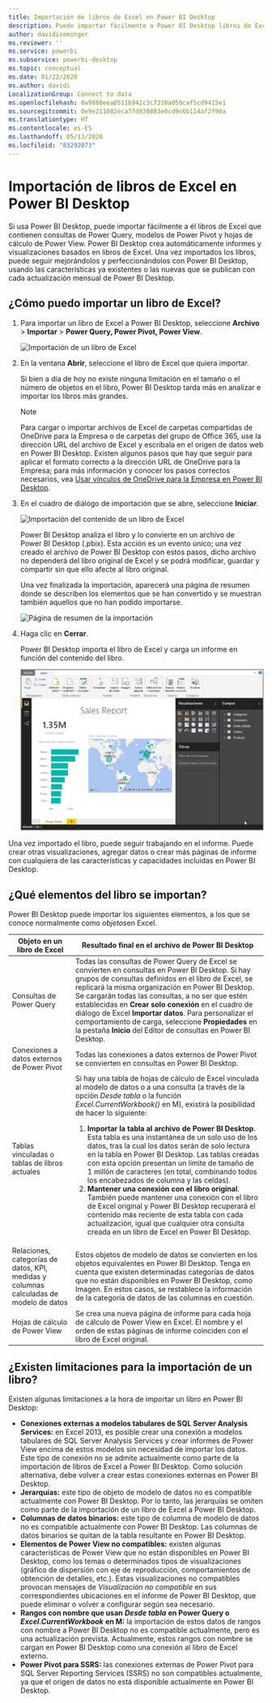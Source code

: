 ```yaml
---
title: Importación de libros de Excel en Power BI Desktop
description: Puede importar fácilmente a Power BI Desktop libros de Excel que contienen consultas de Power Query, modelos de Power Pivot y hojas de cálculo de Power View.
author: davidiseminger
ms.reviewer: ''
ms.service: powerbi
ms.subservice: powerbi-desktop
ms.topic: conceptual
ms.date: 01/22/2020
ms.author: davidi
LocalizationGroup: Connect to data
ms.openlocfilehash: 0a9880eea0511b942c3c7310a059caf5cd9415e1
ms.sourcegitcommit: 0e9e211082eca7fd939803e0cd9c6b114af2f90a
ms.translationtype: HT
ms.contentlocale: es-ES
ms.lasthandoff: 05/13/2020
ms.locfileid: "83292073"
---
```

# <a name="import-excel-workbooks-into-power-bi-desktop"></a>Importación de libros de Excel en Power BI Desktop
Si usa Power BI Desktop, puede importar fácilmente a él libros de Excel que contienen consultas de Power Query, modelos de Power Pivot y hojas de cálculo de Power View. Power BI Desktop crea automáticamente informes y visualizaciones basados en libros de Excel. Una vez importados los libros, puede seguir mejorándolos y perfeccionándolos con Power BI Desktop, usando las características ya existentes o las nuevas que se publican con cada actualización mensual de Power BI Desktop.

## <a name="how-do-i-import-an-excel-workbook"></a>¿Cómo puedo importar un libro de Excel?
1. Para importar un libro de Excel a Power BI Desktop, seleccione **Archivo** > **Importar** > **Power Query, Power Pivot, Power View**.

   ![Importación de un libro de Excel](media/desktop-import-excel-workbooks/importexceltopbi_1.png)


2. En la ventana **Abrir**, seleccione el libro de Excel que quiera importar. 

   Si bien a día de hoy no existe ninguna limitación en el tamaño o el número de objetos en el libro, Power BI Desktop tarda más en analizar e importar los libros más grandes.

   > [!NOTE]
   > Para cargar o importar archivos de Excel de carpetas compartidas de OneDrive para la Empresa o de carpetas del grupo de Office 365, use la dirección URL del archivo de Excel y escríbala en el origen de datos web en Power BI Desktop. Existen algunos pasos que hay que seguir para aplicar el formato correcto a la dirección URL de OneDrive para la Empresa; para más información y conocer los pasos correctos necesarios, vea [Usar vínculos de OneDrive para la Empresa en Power BI Desktop](desktop-use-onedrive-business-links.md).
   > 
   > 

3. En el cuadro de diálogo de importación que se abre, seleccione **Iniciar**.

   ![Importación del contenido de un libro de Excel](media/desktop-import-excel-workbooks/import-excel-power-bi-5.png)


   Power BI Desktop analiza el libro y lo convierte en un archivo de Power BI Desktop (.pbix). Esta acción es un evento único; una vez creado el archivo de Power BI Desktop con estos pasos, dicho archivo no dependerá del libro original de Excel y se podrá modificar, guardar y compartir sin que ello afecte al libro original.

   Una vez finalizada la importación, aparecerá una página de resumen donde se describen los elementos que se han convertido y se muestran también aquellos que no han podido importarse.

   ![Página de resumen de la importación](media/desktop-import-excel-workbooks/importexceltopbi_3.png)

4. Haga clic en **Cerrar**. 

   Power BI Desktop importa el libro de Excel y carga un informe en función del contenido del libro.

   ![Informe de importación cargado](media/desktop-import-excel-workbooks/importexceltopbi_4.png)

Una vez importado el libro, puede seguir trabajando en el informe. Puede crear otras visualizaciones, agregar datos o crear más páginas de informe con cualquiera de las características y capacidades incluidas en Power BI Desktop.

## <a name="which-workbook-elements-are-imported"></a>¿Qué elementos del libro se importan?
Power BI Desktop puede importar los siguientes elementos, a los que se conoce normalmente como *objetos*en Excel.

| Objeto en un libro de Excel | Resultado final en el archivo de Power BI Desktop |
| --- | --- |
| Consultas de Power Query |Todas las consultas de Power Query de Excel se convierten en consultas en Power BI Desktop. Si hay grupos de consultas definidos en el libro de Excel, se replicará la misma organización en Power BI Desktop. Se cargarán todas las consultas, a no ser que estén establecidas en **Crear solo conexión** en el cuadro de diálogo de Excel **Importar datos**. Para personalizar el comportamiento de carga, seleccione **Propiedades** en la pestaña **Inicio** del Editor de consultas en Power BI Desktop. |
| Conexiones a datos externos de Power Pivot |Todas las conexiones a datos externos de Power Pivot se convierten en consultas en Power BI Desktop. |
| Tablas vinculadas o tablas de libros actuales |Si hay una tabla de hojas de cálculo de Excel vinculada al modelo de datos o a una consulta (a través de la opción *Desde tabla* o la función *Excel.CurrentWorkbook()* en M), existirá la posibilidad de hacer lo siguiente: <ol><li><b>Importar la tabla al archivo de Power BI Desktop</b>. Esta tabla es una instantánea de un solo uso de los datos, tras la cual los datos serán de solo lectura en la tabla en Power BI Desktop. Las tablas creadas con esta opción presentan un límite de tamaño de 1 millón de caracteres (en total, combinando todos los encabezados de columna y las celdas).</li><li><b>Mantener una conexión con el libro original</b>. También puede mantener una conexión con el libro de Excel original y Power BI Desktop recuperará el contenido más reciente de esta tabla con cada actualización, igual que cualquier otra consulta creada en un libro de Excel en Power BI Desktop.</li></ul> |
| Relaciones, categorías de datos, KPI, medidas y columnas calculadas de modelo de datos |Estos objetos de modelo de datos se convierten en los objetos equivalentes en Power BI Desktop. Tenga en cuenta que existen determinadas categorías de datos que no están disponibles en Power BI Desktop, como Imagen. En estos casos, se restablece la información de la categoría de datos de las columnas en cuestión. |
| Hojas de cálculo de Power View |Se crea una nueva página de informe para cada hoja de cálculo de Power View en Excel. El nombre y el orden de estas páginas de informe coinciden con el libro de Excel original. |

## <a name="are-there-any-limitations-to-importing-a-workbook"></a>¿Existen limitaciones para la importación de un libro?
Existen algunas limitaciones a la hora de importar un libro en Power BI Desktop:

* **Conexiones externas a modelos tabulares de SQL Server Analysis Services:** en Excel 2013, es posible crear una conexión a modelos tabulares de SQL Server Analysis Services y crear informes de Power View encima de estos modelos sin necesidad de importar los datos. Este tipo de conexión no se admite actualmente como parte de la importación de libros de Excel a Power BI Desktop. Como solución alternativa, debe volver a crear estas conexiones externas en Power BI Desktop.
* **Jerarquías:** este tipo de objeto de modelo de datos no es compatible actualmente con Power BI Desktop. Por lo tanto, las jerarquías se omiten como parte de la importación de un libro de Excel a Power BI Desktop.
* **Columnas de datos binarios:** este tipo de columna de modelo de datos no es compatible actualmente con Power BI Desktop. Las columnas de datos binarios se quitan de la tabla resultante en Power BI Desktop.
* **Elementos de Power View no compatibles:** existen algunas características de Power View que no están disponibles en Power BI Desktop, como los temas o determinados tipos de visualizaciones (gráfico de dispersión con eje de reproducción, comportamientos de obtención de detalles, etc.). Estas visualizaciones no compatibles provocan mensajes de *Visualización no compatible* en sus correspondientes ubicaciones en el informe de Power BI Desktop, que puede eliminar o volver a configurar según sea necesario.
* **Rangos con nombre que usan** ***Desde tabla*** **en Power Query o** ***Excel.CurrentWorkbook*** **en M:** la importación de estos datos de rangos con nombre a Power BI Desktop no es compatible actualmente, pero es una actualización prevista. Actualmente, estos rangos con nombre se cargan en Power BI Desktop como una conexión al libro de Excel externo.
* **Power Pivot para SSRS:** las conexiones externas de Power Pivot para SQL Server Reporting Services (SSRS) no son compatibles actualmente, ya que el origen de datos no está disponible actualmente en Power BI Desktop.

